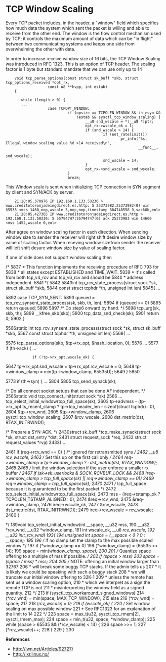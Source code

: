# TCP Window Scaling

Every TCP packet includes, in the header, a "window" field which specifies how much data the system which sent the packet is willing and able to receive from the other end. The window is the flow control mechanism used by TCP; it controls the maximum amount of data which can be "in flight" between two communicating systems and keeps one side from overwhelming the other with data.

In order to increase receive window size of 16 bits, the TCP Window Scaling was introduced in RFC 1323. This is an option of TCP header. The scaling factor is 1 byte but standard mandate that we can use only up to 14

        void tcp_parse_options(const struct sk_buff *skb, struct tcp_options_received *opt_rx,
                       const u8 **hvpp, int estab)
        {

           while (length > 0) {
           ...
                       case TCPOPT_WINDOW:
                                if (opsize == TCPOLEN_WINDOW && th->syn &&
                                    !estab && sysctl_tcp_window_scaling) {
                                        __u8 snd_wscale = *(__u8 *)ptr;
                                        opt_rx->wscale_ok = 1;
                                        if (snd_wscale > 14) {
                                                if (net_ratelimit())
                                                        pr_info("%s: Illegal window scaling value %d >14 received\n",
                                                                __func__,
                                                                snd_wscale);
                                                snd_wscale = 14;
                                        }
                                        opt_rx->snd_wscale = snd_wscale;
                                }
                                break;

This Window scale is sent when initializing TCP connection in SYN segment by client and SYN/ACK by server.

        21:20:05.370976 IP 192.168.1.133.50236 > www.creditotoronjadeingdirect.es.http: S 25373982:25373982(0) win 65535 <mss 1460,nop,wscale 3,nop,nop,timestamp 304748558 0,sackOK,eol>
        21:20:05.427365 IP www.creditotoronjadeingdirect.es.http > 192.168.1.133.50236: S 55794747:55794747(0) ack 25373983 win 14600 <mss 1452,wscale 0,eol>
        
After agree on window scaling factor in each direction. When sending window size to sender the receiver will right shift desire window 
size by value of scaling factor. When receving window sizefrom sender the receiver will left shift desure window size by value of 
scaling factor.


If one of side does not support window scaling then


/*
5837 *      This function implements the receiving procedure of RFC 793 for
5838 *      all states except ESTABLISHED and TIME_WAIT.
5839 *      It's called from both tcp_v4_rcv and tcp_v6_rcv and should be
5840 *      address independent.
5841 */
5842
5843int tcp_rcv_state_process(struct sock *sk, struct sk_buff *skb,
5844                          const struct tcphdr *th, unsigned int len)
5845{
...

5892        case TCP_SYN_SENT:
5893                queued = tcp_rcv_synsent_state_process(sk, skb, th, len);
5894                if (queued >= 0)
5895                        return queued;
5896
5897                /* Do step6 onward by hand. */
5898                tcp_urg(sk, skb, th);
5899                __kfree_skb(skb);
5900                tcp_data_snd_check(sk);
5901                return 0;
5902        }



5566static int tcp_rcv_synsent_state_process(struct sock *sk, struct sk_buff *skb,
5567                                         const struct tcphdr *th, unsigned int len)
5568{
...

5575        tcp_parse_options(skb, &tp->rx_opt, &hash_location, 0);
5576
...
5577        if (th->ack) {
...

                if (!tp->rx_opt.wscale_ok) {
5647                        tp->rx_opt.snd_wscale = tp->rx_opt.rcv_wscale = 0;
5648                        tp->window_clamp = min(tp->window_clamp, 65535U);
5649                }
5650


5773        if (th->syn) {
...
5804
5805                tcp_send_synack(sk);


/* Do all connect socket setups that can be done AF independent. */
2565static void tcp_connect_init(struct sock *sk)
2566
...
    tcp_select_initial_window(tcp_full_space(sk),
2603                                  tp->advmss - (tp->rx_opt.ts_recent_stamp ? tp->tcp_header_len - sizeof(struct tcphdr) : 0),
2604                                  &tp->rcv_wnd,
2605                                  &tp->window_clamp,
2606                                  sysctl_tcp_window_scaling,
2607                                  &rcv_wscale,
2608                                  dst_metric(dst, RTAX_INITRWND));


/* Prepare a SYN-ACK. */
2430struct sk_buff *tcp_make_synack(struct sock *sk, struct dst_entry *dst,
2431                                struct request_sock *req,
2432                                struct request_values *rvp)
2433{
...

2461        if (req->rcv_wnd == 0) { /* ignored for retransmitted syns */
2462                __u8 rcv_wscale;
2463                /* Set this up on the first call only */
2464                req->window_clamp = tp->window_clamp ? : dst_metric(dst, RTAX_WINDOW);
2465
2466                /* limit the window selection if the user enforce a smaller rx buffer */
2467                if (sk->sk_userlocks & SOCK_RCVBUF_LOCK &&
2468                    (req->window_clamp > tcp_full_space(sk) || req->window_clamp == 0))
2469                        req->window_clamp = tcp_full_space(sk);
2470
2471                /* tcp_full_space because it is guaranteed to be the first packet */
2472                tcp_select_initial_window(tcp_full_space(sk),
2473                        mss - (ireq->tstamp_ok ? TCPOLEN_TSTAMP_ALIGNED : 0),
2474                        &req->rcv_wnd,
2475                        &req->window_clamp,
2476                        ireq->wscale_ok,
2477                        &rcv_wscale,
2478                        dst_metric(dst, RTAX_INITRWND));
2479                ireq->rcv_wscale = rcv_wscale;
2480        }


 */
 189void tcp_select_initial_window(int __space, __u32 mss,
 190                               __u32 *rcv_wnd, __u32 *window_clamp,
 191                               int wscale_ok, __u8 *rcv_wscale,
 192                               __u32 init_rcv_wnd)
 193{
 194        unsigned int space = (__space < 0 ? 0 : __space);
 195
 196        /* If no clamp set the clamp to the max possible scaled window */
 197        if (*window_clamp == 0)
 198                (*window_clamp) = (65535 << 14);
 199        space = min(*window_clamp, space);
 200
 201        /* Quantize space offering to a multiple of mss if possible. */
 202        if (space > mss)
 203                space = (space / mss) * mss;
 204
 205        /* NOTE: offering an initial window larger than 32767
 206         * will break some buggy TCP stacks. If the admin tells us
 207         * it is likely we could be speaking with such a buggy stack
 208         * we will truncate our initial window offering to 32K-1
 209         * unless the remote has sent us a window scaling option,
 210         * which we interpret as a sign the remote TCP is not
 211         * misinterpreting the window field as a signed quantity.
 212         */
 213        if (sysctl_tcp_workaround_signed_windows)
 214                (*rcv_wnd) = min(space, MAX_TCP_WINDOW);
 215        else
 216                (*rcv_wnd) = space;
 217
 218        (*rcv_wscale) = 0;
 219        if (wscale_ok) {
 220                /* Set window scaling on max possible window
 221                 * See RFC1323 for an explanation of the limit to 14
 222                 */
 223                space = max_t(u32, sysctl_tcp_rmem[2], sysctl_rmem_max);
 224                space = min_t(u32, space, *window_clamp);
 225                while (space > 65535 && (*rcv_wscale) < 14) {
 226                        space >>= 1;
 227                        (*rcv_wscale)++;
 228                }
 229        }
 230


**References**

* http://lwn.net/Articles/92727/
* http://lxr.linux.no/
